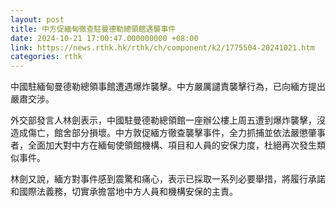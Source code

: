 ```yaml
---
layout: post
title: 中方促緬甸徹查駐曼德勒總領館遇襲事件
date: 2024-10-21 17:00:47.000000000 +08:00
link: https://news.rthk.hk/rthk/ch/component/k2/1775504-20241021.htm
categories: rthk
---
```


中國駐緬甸曼德勒總領事館遭遇爆炸襲擊。中方嚴厲譴責襲擊行為，已向緬方提出嚴肅交涉。

外交部發言人林劍表示，中國駐曼德勒總領館一座辦公樓上周五遭到爆炸襲擊，沒造成傷亡，館舍部分損壞。中方敦促緬方徹查襲擊事件，全力抓捕並依法嚴懲肇事者，全面加大對中方在緬甸使領館機構、項目和人員的安保力度，杜絕再次發生類似事件。

林劍又說，緬方對事件感到震驚和痛心，表示已採取一系列必要舉措，將履行承諾和國際法義務，切實承擔當地中方人員和機構安保的主責。
